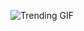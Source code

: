 
<!-- GIF_SECTION -->
![Trending GIF](https://media1.giphy.com/media/v1.Y2lkPThiYjIxNzcybXN1OHM3bzV0Mmk1MzZwMHM2c2xhOG5rbXg1cGRiYXEwcHJsNjBzayZlcD12MV9naWZzX3NlYXJjaCZjdD1n/scZPhLqaVOM1qG4lT9/giphy.gif)
<!-- END_GIF_SECTION -->
